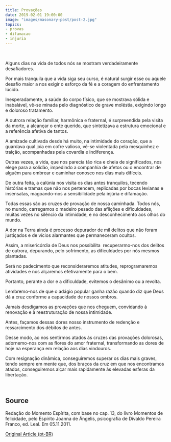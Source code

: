 ```yaml
---
title: Provações
date: 2019-02-01 19:00:00
image: "images/masonary-post/post-2.jpg"
topics: 
- provas
- difamacao
- injuria
---
```

 

Alguns dias na vida de todos nós se mostram verdadeiramente desafiadores.

Por mais tranquila que a vida siga seu curso, é natural surgir esse ou aquele
desafio maior a nos exigir o esforço da fé e a coragem do enfrentamento lúcido.

Inesperadamente, a saúde do corpo físico, que se mostrava sólida e inabalável,
vê-se minada pelo diagnóstico de grave moléstia, exigindo longo e doloroso
tratamento.

A outrora relação familiar, harmônica e fraternal, é surpreendida pela visita
da morte, a alcançar o ente querido, que sintetizava a estrutura emocional e a
referência afetiva de tantos.

A amizade cultivada desde há muito, na intimidade do coração, que a guardava
qual joia em cofre valioso, vê-se violentada pela mesquinhez e traição,
acompanhadas pela covardia e indiferença.

Outras vezes, a vida, que nos parecia tão rica e cheia de significados, nos
elege para a solidão, impedindo a companhia de afetos ou o encontrar de alguém
para ombrear e caminhar conosco nos dias mais difíceis.

De outra feita, a calúnia nos visita os dias antes tranquilos, tecendo
histórias e tramas que não nos pertencem, replicadas por bocas levianas e
insensatas, magoando-nos a sensibilidade pela injúria e difamação.

Todas essas são as cruzes de provação de nossa caminhada. Todos nós, no mundo,
carregamos o madeiro pesado das aflições e dificuldades, muitas vezes no
silêncio da intimidade, e no desconhecimento aos olhos do mundo.

A dor na Terra ainda é processo depurador de mil delitos que não foram
justiçados e de vícios alarmantes que permaneceram ocultos.

Assim, a misericórdia de Deus nos possibilita  recuperarmo-nos dos delitos de
outrora, depurando, pelo sofrimento, as dificuldades por nós mesmos plantadas.

Será no padecimento que reconsideraremos atitudes, reprogramaremos atividades e
nos alçaremos efetivamente para o bem.

Portanto, perante a dor e a dificuldade, evitemos o desânimo ou a revolta.

Lembremo-nos de que o adágio popular ganha razão quando diz que Deus dá a cruz
conforme a capacidade de nossos ombros.

Jamais desdigamos as provações que nos cheguem, convidando à renovação e à
reestruturação de nossa intimidade.

Antes, façamos dessas dores nosso instrumento de redenção e ressarcimento dos
débitos de antes.

Desse modo, ao nos sentirmos atados às cruzes das provações dolorosas,
adornemo-nos com as flores do amor fraternal, transformando as dores de hoje na
esperança em relação aos dias vindouros.

Com resignação dinâmica, conseguiremos superar os dias mais graves, tendo
sempre em mente que, dos braços da cruz em que nos encontramos atados,
conseguiremos alçar mais rapidamente às elevadas esferas da libertação.

 


## Source
Redação do Momento Espírita, com base no cap. 13, do livro Momentos de
felicidade, pelo Espírito Joanna de Ângelis, psicografia de Divaldo Pereira
Franco, ed. Leal.
Em 05.11.2011.


[Original Article (pt-BR)](http://www.momento.com.br/pt/ler_texto.php?id=3221)
